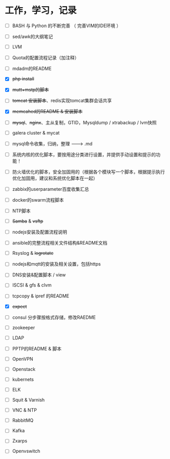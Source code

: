 # 工作，学习，记录

- [ ] BASH 与 Python 的不断完善 （ 完善VIM的IDE环境 ）
- [ ] sed/awk的大纲笔记
- [ ] LVM
- [ ] Quota的配置流程记录（加注释）
- [ ] mdadm的README
- [x] ~~php install~~
- [x] ~~mutt+mstp的脚本~~
- [ ] ~~tomcat 安装脚本~~、redis实现tomcat集群会话共享
- [x] ~~memcahed的README & 安装脚本~~
- [ ] ~~mysql~~、~~nginx~~、主从复制，GTID，Mysqldump / xtrabackup / lvm快照
- [ ] galera cluster & mycat
- [ ] mysql命令收集，归纳，整理 ---> .md
- [ ] 系统内核的优化脚本，要按用途分类进行设置，并提供手动设置和提示的功能！
- [ ] 防火墙优化的脚本，安全加固用的（根据各个模块写一个脚本，根据提示执行优化加固用，建议和系统优化脚本在一起）
- [ ] zabbix的userparameter百度收集汇总
- [ ] docker的swarm流程脚本
- [ ] NTP脚本
- [ ] ~~Samba~~ & ~~vsftp~~
- [ ] nodejs安装及配置流程说明
- [ ] ansible的完整流程相关文件结构&README文档
- [ ] Rsyslog & ~~logrotate~~
- [ ] nodejs和mqtt的安装及相关设置，包括https
- [ ] DNS安装&配置脚本 / view
- [ ] ISCSI & gfs & clvm
- [ ] tcpcopy & ipref 的README
- [x] ~~expect~~
- [ ] consul 分步骤按格式存储，修改RAEDME
- [ ] zookeeper
- [ ] LDAP
- [ ] PPTP的README & 脚本
- [ ] OpenVPN
- [ ] Openstack
- [ ] kubernets
- [ ] ELK
- [ ] Squit & Varnish
- [ ] VNC & NTP
- [ ] RabbitMQ
- [ ] Kafka
- [ ] Zxarps
- [ ] Openvswitch








